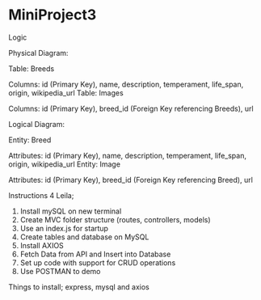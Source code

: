 # MiniProject3

Logic

Physical Diagram: 

Table: Breeds

Columns: id (Primary Key), name, description, temperament, life_span, origin, wikipedia_url
Table: Images

Columns: id (Primary Key), breed_id (Foreign Key referencing Breeds), url

Logical Diagram:

Entity: Breed

Attributes: id (Primary Key), name, description, temperament, life_span, origin, wikipedia_url
Entity: Image

Attributes: id (Primary Key), breed_id (Foreign Key referencing Breed), url

Instructions 4 Leila; 

1. Install mySQL on new terminal
2. Create MVC folder structure (routes, controllers, models)
3. Use an index.js for startup 
4. Create tables and database on MySQL
5. Install AXIOS 
6. Fetch Data from API and Insert into Database
7. Set up code with support for CRUD operations 
8. Use POSTMAN to demo 

Things to install; express, mysql and axios 